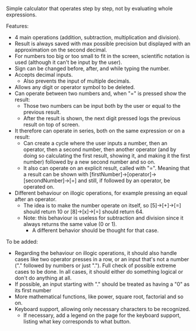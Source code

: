 Simple calculator that operates step by step, not by evaluating whole expressions.

Features:

- 4 main operations (addition, subtraction, multiplication and division).
- Result is always saved with max possible precision but displayed with an approximation on the second decimal.
- For numbers too big or too small to fit in the screen, scientific notation is used (although it can't be input by the user).
- Sign can be changed before, after, and while typing the number.
- Accepts decimal inputs.
    - Also prevents the input of multiple decimals.
- Allows any digit or operator symbol to be deleted.
- Can operate between two numbers and, when "=" is pressed show the result:
    - Those two numbers can be input both by the user or equal to the previous result.
    - After the result is shown, the next digit pressed logs the previous result on top of screen.
- It therefore can operate in series, both on the same expression or on a result:
    - Can create a cycle where the user inputs a number, then an operator, then a second number,
    then another operator (and by doing so calculating the first result, showing it, and making it the first number) followed by
    a new second number and so on.
    - It also can operate on an explicit result, called with "=". 
    Meaning that a result can be shown with [firstNumber]->[operator]->[secondNumber]->[=]
    and still, if followed by an operator, be operated on.
- Different behaviour on illogic operations, for example pressing an equal after an operator.
    - The idea is to make the number operate on itself, so [5]->[+]->[=] should return 10 or [8]->[x]->[=] should return 64.
    - Note: this behaviour is useless for subtraction and division since it always returns the same value (0 or 1).
        - A different behavior should be thought for that case.


To be added:


- Regarding the behaviour on illogic operations, it should also handle cases like two operator presses in a row, 
    or an input that's not a number ("." followed by numbers or just ".").
    Full check of possible extreme cases to be done.
    In all cases, it should either do something logical or don't do anything at all.
- If possible, an input starting with "." should be treated as having a "0" as its first number
- More mathematical functions, like power, square root, factorial and so on.
- Keyboard support, allowing only necessary characters to be recognized.
    - If necessary, add a legend on the page for the keyboard support, listing what key corresponds to what button.
